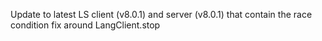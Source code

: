 Update to latest LS client (v8.0.1) and server (v8.0.1) that contain the race condition fix around LangClient.stop
